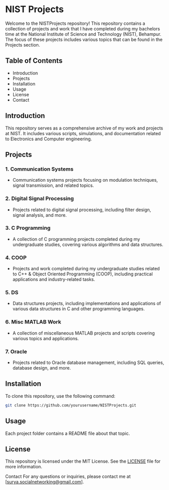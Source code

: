 # NIST Projects

Welcome to the NISTProjects repository! This repository contains a collection of projects and work that I have completed during my bachelors time at the National Institute of Science and Technology (NIST), Behampur. The focus of these projects includes various topics that can be found in the Projects section.

## Table of Contents
- Introduction
- Projects
- Installation
- Usage
- License
- Contact

## Introduction
This repository serves as a comprehensive archive of my work and projects at NIST. It includes various scripts, simulations, and documentation related to Electronics and Computer engineering.

## Projects

### 1. Communication Systems
- Communication systems projects focusing on modulation techniques, signal transmission, and related topics.

### 2. Digital Signal Processing
- Projects related to digital signal processing, including filter design, signal analysis, and more.

### 3. C Programming
- A collection of C programming projects completed during my undergraduate studies, covering various algorithms and data structures.

### 4. COOP
- Projects and work completed during my undergraduate studies related to C++ & Object Oriented Programming (COOP), including practical applications and industry-related tasks.

### 5. DS
- Data structures projects, including implementations and applications of various data structures in C and other programming languages.

### 6. Misc MATLAB Work
- A collection of miscellaneous MATLAB projects and scripts covering various topics and applications.

### 7. Oracle
- Projects related to Oracle database management, including SQL queries, database design, and more.

## Installation
To clone this repository, use the following command:
```bash
git clone https://github.com/yourusername/NISTProjects.git
```

## Usage
Each project folder contains a README file about that topic.

## License
This repository is licensed under the MIT License. See the [LICENSE](LICENSE) file for more information.

Contact
For any questions or inquiries, please contact me at [surya.socialnetworking@gmail.com].
